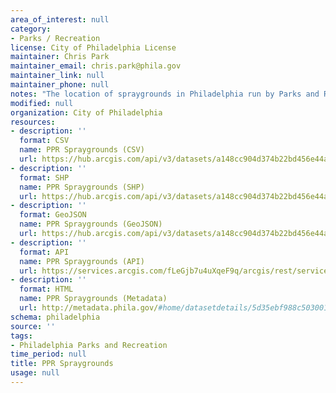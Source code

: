 ```yaml
---
area_of_interest: null
category:
- Parks / Recreation
license: City of Philadelphia License
maintainer: Chris Park
maintainer_email: chris.park@phila.gov
maintainer_link: null
maintainer_phone: null
notes: "The location of spraygrounds in Philadelphia run by Parks and Recreation."
modified: null
organization: City of Philadelphia
resources:
- description: ''
  format: CSV
  name: PPR Spraygrounds (CSV)
  url: https://hub.arcgis.com/api/v3/datasets/a148cc904d374b22bd456e44a044d554_0/downloads/data?format=csv&spatialRefId=3857&where=1%3D1
- description: ''
  format: SHP
  name: PPR Spraygrounds (SHP)
  url: https://hub.arcgis.com/api/v3/datasets/a148cc904d374b22bd456e44a044d554_0/downloads/data?format=shp&spatialRefId=3857&where=1%3D1
- description: ''
  format: GeoJSON
  name: PPR Spraygrounds (GeoJSON)
  url: https://hub.arcgis.com/api/v3/datasets/a148cc904d374b22bd456e44a044d554_0/downloads/data?format=geojson&spatialRefId=4326&where=1%3D1
- description: ''
  format: API
  name: PPR Spraygrounds (API)
  url: https://services.arcgis.com/fLeGjb7u4uXqeF9q/arcgis/rest/services/PPR_Spraygrounds/FeatureServer/0/query?outFields=*&where=1%3D1
- description: ''
  format: HTML
  name: PPR Spraygrounds (Metadata)
  url: http://metadata.phila.gov/#home/datasetdetails/5d35ebf988c50300165e5076/representationdetails/5d35ebfc88c50300165e507f/
schema: philadelphia
source: ''
tags:
- Philadelphia Parks and Recreation
time_period: null
title: PPR Spraygrounds
usage: null
---
```

